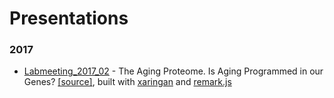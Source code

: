 # Presentations

### 2017

* [Labmeeting_2017_02](https://simecek.github.io/Labmeeting_2017_02/Labmeeting_2017_02.html#1) - The Aging Proteome. Is Aging Programmed in our Genes? [[source]](https://github.com/simecek/Labmeeting_2017_02), built with [xaringan](https://github.com/yihui/xaringan) and [remark.js](https://remarkjs.com/#1)
